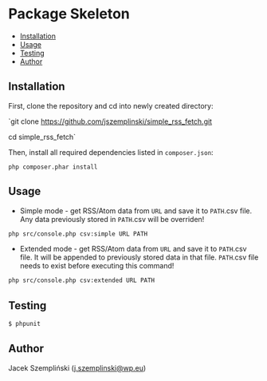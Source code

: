 Package Skeleton
================
- [Installation](#installation)
- [Usage](#usage)
- [Testing](#testing)
- [Author](#author)


Installation
------------

First, clone the repository and cd into newly created directory:

`git clone https://github.com/jszemplinski/simple_rss_fetch.git

cd simple_rss_fetch`


Then, install all required dependencies listed in `composer.json`:

`php composer.phar install`


Usage
-----

* Simple mode - get RSS/Atom data from `URL` and save it to `PATH`.csv file. Any data
previously stored in `PATH`.csv will be overriden!

``` bash
php src/console.php csv:simple URL PATH
```

* Extended mode - get RSS/Atom data from `URL` and save it to `PATH`.csv file. It will
be appended to previously stored data in that file. `PATH`.csv file needs to exist before executing
this command!

``` bash
php src/console.php csv:extended URL PATH
```

Testing
-------

``` bash
$ phpunit
```


Author
-------
Jacek Szempliński (j.szemplinski@wp.eu)
